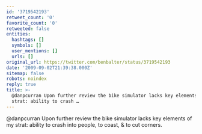 ```yaml
---
id: '3719542193'
retweet_count: '0'
favorite_count: '0'
retweeted: false
entities:
  hashtags: []
  symbols: []
  user_mentions: []
  urls: []
original_url: https://twitter.com/benbalter/status/3719542193
date: '2009-09-02T21:39:38.000Z'
sitemap: false
robots: noindex
reply: true
title: >-
  @danpcurran Upon further review the bike simulator lacks key elements of my
  strat: ability to crash …
---
```


@danpcurran Upon further review the bike simulator lacks key elements of my strat: ability to crash into people, to coast, & to cut corners.